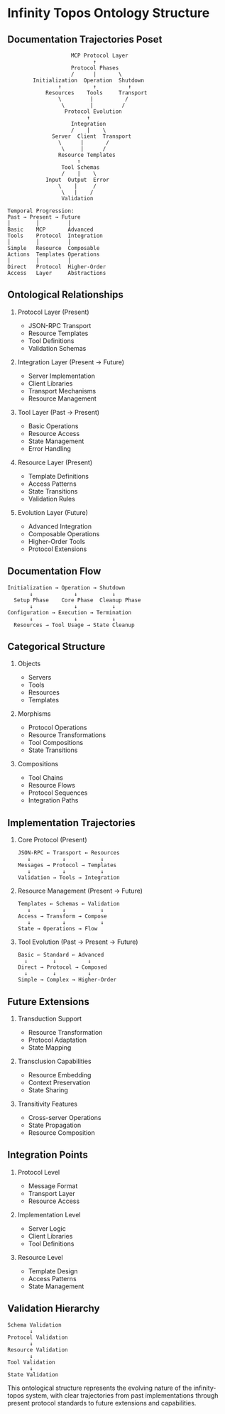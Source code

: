 # Infinity Topos Ontology Structure

## Documentation Trajectories Poset

```
                    MCP Protocol Layer
                           ↑
                    Protocol Phases
                    /      |       \
        Initialization  Operation  Shutdown
                ↑          ↑          ↑
            Resources    Tools     Transport
                \         |          /
                 \        |         /
                  Protocol Evolution
                         ↑
                    Integration
                    /    |    \
              Server  Client  Transport
                \      |       /
                 \     |      /
                Resource Templates
                      ↑
                 Tool Schemas
                 /    |    \
            Input  Output  Error
                \    |     /
                 \   |    /
                 Validation

Temporal Progression:
Past → Present → Future
│        │         │
Basic    MCP       Advanced
Tools    Protocol  Integration
│        │         │
Simple   Resource  Composable
Actions  Templates Operations
│        │         │
Direct   Protocol  Higher-Order
Access   Layer     Abstractions
```

## Ontological Relationships

1. Protocol Layer (Present)
   - JSON-RPC Transport
   - Resource Templates
   - Tool Definitions
   - Validation Schemas

2. Integration Layer (Present → Future)
   - Server Implementation
   - Client Libraries
   - Transport Mechanisms
   - Resource Management

3. Tool Layer (Past → Present)
   - Basic Operations
   - Resource Access
   - State Management
   - Error Handling

4. Resource Layer (Present)
   - Template Definitions
   - Access Patterns
   - State Transitions
   - Validation Rules

5. Evolution Layer (Future)
   - Advanced Integration
   - Composable Operations
   - Higher-Order Tools
   - Protocol Extensions

## Documentation Flow

```
Initialization → Operation → Shutdown
       ↓             ↓           ↓
  Setup Phase    Core Phase  Cleanup Phase
       ↓             ↓           ↓
Configuration → Execution → Termination
       ↓             ↓           ↓
  Resources → Tool Usage → State Cleanup
```

## Categorical Structure

1. Objects
   - Servers
   - Tools
   - Resources
   - Templates

2. Morphisms
   - Protocol Operations
   - Resource Transformations
   - Tool Compositions
   - State Transitions

3. Compositions
   - Tool Chains
   - Resource Flows
   - Protocol Sequences
   - Integration Paths

## Implementation Trajectories

1. Core Protocol (Present)
   ```
   JSON-RPC ← Transport ← Resources
      ↓          ↓           ↓
   Messages → Protocol → Templates
      ↓          ↓           ↓
   Validation → Tools → Integration
   ```

2. Resource Management (Present → Future)
   ```
   Templates ← Schemas ← Validation
      ↓          ↓           ↓
   Access → Transform → Compose
      ↓          ↓           ↓
   State → Operations → Flow
   ```

3. Tool Evolution (Past → Present → Future)
   ```
   Basic ← Standard ← Advanced
     ↓        ↓          ↓
   Direct → Protocol → Composed
     ↓        ↓          ↓
   Simple → Complex → Higher-Order
   ```

## Future Extensions

1. Transduction Support
   - Resource Transformation
   - Protocol Adaptation
   - State Mapping

2. Transclusion Capabilities
   - Resource Embedding
   - Context Preservation
   - State Sharing

3. Transitivity Features
   - Cross-server Operations
   - State Propagation
   - Resource Composition

## Integration Points

1. Protocol Level
   - Message Format
   - Transport Layer
   - Resource Access

2. Implementation Level
   - Server Logic
   - Client Libraries
   - Tool Definitions

3. Resource Level
   - Template Design
   - Access Patterns
   - State Management

## Validation Hierarchy

```
Schema Validation
       ↓
Protocol Validation
       ↓
Resource Validation
       ↓
Tool Validation
       ↓
State Validation
```

This ontological structure represents the evolving nature of the infinity-topos system, with clear trajectories from past implementations through present protocol standards to future extensions and capabilities.
